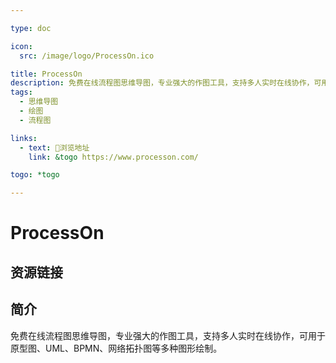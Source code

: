 ```yaml
---

type: doc

icon:
  src: /image/logo/ProcessOn.ico

title: ProcessOn
description: 免费在线流程图思维导图，专业强大的作图工具，支持多人实时在线协作，可用于原型图、UML、BPMN、网络拓扑图等多种图形绘制。
tags:
  - 思维导图
  - 绘图
  - 流程图

links:
  - text: 🧰浏览地址
    link: &togo https://www.processon.com/

togo: *togo

---
```


<ShowLogo />

# ProcessOn

<ShowTags />

<ShowBreadcrumb />

## 资源链接

<ShowLinks />

## 简介

免费在线流程图思维导图，专业强大的作图工具，支持多人实时在线协作，可用于原型图、UML、BPMN、网络拓扑图等多种图形绘制。
